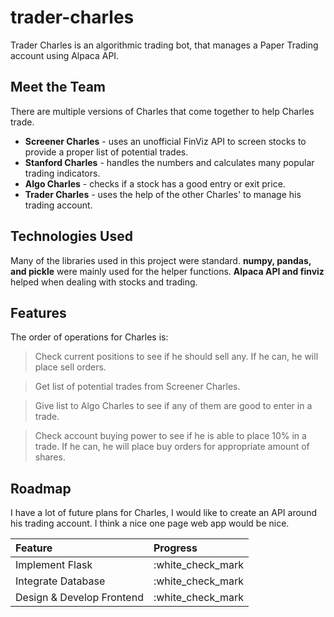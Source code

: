 # trader-charles

Trader Charles is an algorithmic trading bot, that manages a Paper Trading account using Alpaca API.

## Meet the Team
There are multiple versions of Charles that come together to help Charles trade.
 * **Screener Charles** - uses an unofficial FinViz API to screen stocks to provide a proper list of potential trades.
 * **Stanford Charles** - handles the numbers and calculates many popular trading indicators.
 * **Algo Charles** - checks if a stock has a good entry or exit price.
 * **Trader Charles** - uses the help of the other Charles' to manage his trading account.

## Technologies Used
Many of the libraries used in this project were standard. **numpy, pandas, and pickle** were mainly used for the helper functions. **Alpaca API and finviz** helped when dealing with stocks and trading.

## Features
The order of operations for Charles is:
 > Check current positions to see if he should sell any. If he can, he will place 
sell orders.

 > Get list of potential trades from Screener Charles.

 > Give list to Algo Charles to see if any of them are good to enter in a trade.

 > Check account buying power to see if he is able to place 10% in a trade. If he can, he will place buy orders for appropriate amount of shares.
## Roadmap
I have a lot of future plans for Charles, I would like to create an API around his trading account. I think a nice one page web app would be nice.

Feature | Progress |
:------------ | :-------------|
Implement Flask | :white_check_mark |
Integrate Database | :white_check_mark |
Design & Develop Frontend | :white_check_mark | 